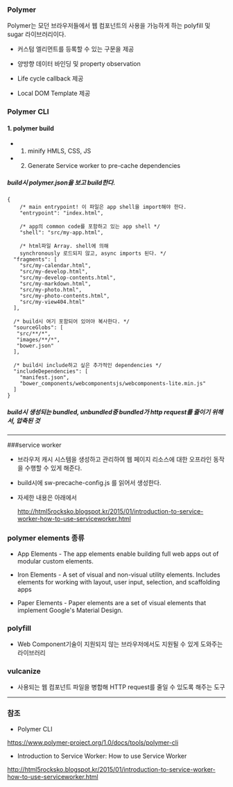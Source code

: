 
### Polymer

Polymer는 모던 브라우저들에서 웹 컴포넌트의 사용을 가능하게 하는 polyfill 및 sugar 라이브러리이다. 
 
 - 커스텀 엘리먼트를 등록할 수 있는 구문을 제공
  
 - 양방향 데이터 바인딩 및 property observation
  
 - Life cycle callback 제공
 
 - Local DOM Template 제공



### Polymer CLI 

#### 1. polymer build

 - 1) minify HMLS, CSS, JS
 
 - 2) Generate Service worker to pre-cache dependencies

##### build시 polymer.json을 보고 build한다.

    {
        /* main entrypoint! 이 파일은 app shell을 import해야 한다.
        "entrypoint": "index.html",

        /* app의 common code를 포함하고 있는 app shell */
        "shell": "src/my-app.html",

        /* html파일 Array. shell에 의해 
        synchronously 로드되지 않고, async imports 된다. */
      "fragments": [
        "src/my-calendar.html",
        "src/my-develop.html",
        "src/my-develop-contents.html",
        "src/my-markdown.html",
        "src/my-photo.html",
        "src/my-photo-contents.html",
        "src/my-view404.html"
      ],

      /* build시 여기 포함되어 있어야 복사한다. */
      "sourceGlobs": [
       "src/**/*",
       "images/**/*",
       "bower.json"
      ],

      /* build시 include하고 싶은 추가적인 dependencies */
      "includeDependencies": [
        "manifest.json",
        "bower_components/webcomponentsjs/webcomponents-lite.min.js"
      ]
    }

##### build시 생성되는 bundled, unbundled중 bundled가 http request를 줄이기 위해서, 압축된 것


***

###service worker

 - 브라우저 캐시 시스템을 생성하고 관리하여 웹 페이지 리소스에 대한 오프라인 동작을 수행할 수 있게 해준다. 

 - build시에  sw-precache-config.js 를 읽어서 생성한다.
 
 - 자세한 내용은 아래에서
   
   <http://html5rocksko.blogspot.kr/2015/01/introduction-to-service-worker-how-to-use-serviceworker.html>

 



### polymer elements 종류

 - App Elements - The app elements enable building full web apps out of modular custom elements.

 - Iron Elements - A set of visual and non-visual utility elements. Includes elements for working with layout, user input, selection, and scaffolding apps

 - Paper Elements - Paper elements are a set of visual elements that implement Google's Material Design.


### polyfill

 - Web Component기술이 지원되지 않는 브라우저에서도 지원될 수 있게 도와주는 라이브러리

### vulcanize

 - 사용되는 웹 컴포넌트 파일을 병합해 HTTP request를 줄일 수 있도록 해주는 도구


***

### 참조

 - Polymer CLI
 
  <https://www.polymer-project.org/1.0/docs/tools/polymer-cli>

 - Introduction to Service Worker: How to use Service Worker

  <http://html5rocksko.blogspot.kr/2015/01/introduction-to-service-worker-how-to-use-serviceworker.html>